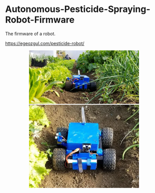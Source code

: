 # Autonomous-Pesticide-Spraying-Robot-Firmware
The firmware of a robot.

https://egeozgul.com/pesticide-robot/

<p align="center">
    <img src="m1.webp" width="70%" height="50%">
    <img src="m2.webp" width="70%" height="50%">
</p>
